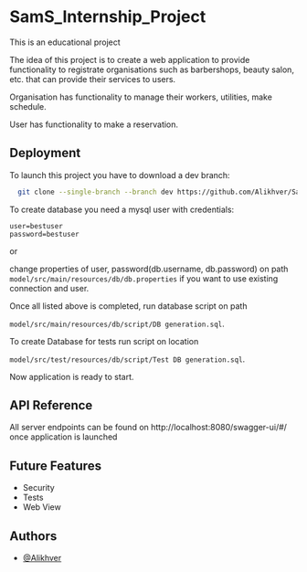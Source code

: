 
# SamS_Internship_Project

This is an educational project

The idea of this project is to create a web application to provide functionality to registrate organisations
such as barbershops, beauty salon, etc. that can provide their services to users.

Organisation has functionality to manage their workers, utilities, make schedule.

User has functionality to make a reservation.



## Deployment

To launch this project you have to download a dev branch:

```bash
  git clone --single-branch --branch dev https://github.com/Alikhver/SamS_Internship_Project.git
```

To create database you need a mysql user with credentials:

```user=bestuser```\
```password=bestuser```

or

change properties of user, password(db.username, db.password) on path ```model/src/main/resources/db/db.properties```
if you want to use existing connection and user.


Once all listed above is completed, run database script on path

```model/src/main/resources/db/script/DB generation.sql```.

To create Database for tests run script on location

```model/src/test/resources/db/script/Test DB generation.sql```.

Now application is ready to start.

## API Reference

All server endpoints can be found on http://localhost:8080/swagger-ui/#/ once application
is launched


## Future Features

- Security
- Tests
- Web View


## Authors

- [@Alikhver](https://github.com/Alikhver)

